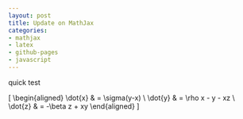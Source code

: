 ```yaml
---
layout: post
title: Update on MathJax
categories:
- mathjax
- latex
- github-pages
- javascript
---
```


quick test

\[
\begin{aligned}
\dot{x} &amp; = \sigma(y-x) \\
\dot{y} &amp; = \rho x - y - xz \\
\dot{z} &amp; = -\beta z + xy
\end{aligned} 
\]


